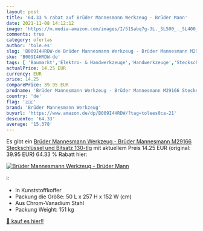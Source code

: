 ```yaml
---
layout: post
title: '64.33 % rabat auf Brüder Mannesmann Werkzeug - Brüder Mann'
date: 2021-11-08 14:12:12
image: 'https://m.media-amazon.com/images/I/51Sabq7g-3L._SL500_._SL400_.jpg'
comments: true
category: ofertas
author: 'tole.es'
slug: 'B009I4HRDW-de Brüder Mannesmann Werkzeug - Brüder Mannesmann M29166...'
sku: 'B009I4HRDW-de'
tags: [ 'Baumarkt','Elektro- & Handwerkzeuge','Handwerkzeuge','Steckschlüsseleinsätze & Steckschlüsselsätze','Steckschlüsselsätze','brüder mannesmann werkzeug', ]
actualPrice: 14.25 EUR
currency: EUR
price: 14.25
comparePrice: 39.95 EUR
prodname: 'Brüder Mannesmann Werkzeug - Brüder Mannesmann M29166 Steckschlüssel und Bitsatz  130-tlg'
country: 'de'
flag: '🇩🇪'
brand: 'Brüder Mannesmann Werkzeug'
buyurl: 'https://www.amazon.de/dp/B009I4HRDW/?tag=tolees0ca-21'
descuento: '64.33'
average: '15.378'
---
```


Es gibt ein [Brüder Mannesmann Werkzeug - Brüder Mannesmann M29166 Steckschlüssel und Bitsatz  130-tlg](https://www.amazon.de/dp/B009I4HRDW/?tag=tolees0ca-21) mit aktuellem Preis 14.25 EUR (original: 39.95 EUR) 64.33 % Rabatt hier:

[![Brüder Mannesmann Werkzeug - Brüder Mann](https://m.media-amazon.com/images/I/51Sabq7g-3L._SL500_._SL400_.jpg)](https://www.amazon.de/dp/B009I4HRDW/?tag=tolees0ca-21)

ℹ️:

- In Kunststoffkoffer
- Packung die Größe: 50 L x 257 H x 152 W (cm)
- Aus Chrom-Vanadium Stahl
- Packung Weight: 151 kg

[🛒 kauf es hier!!](https://www.amazon.de/dp/B009I4HRDW/?tag=tolees0ca-21)
